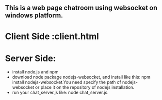 
## This is a web page chatroom using websocket on windows platform.
# Client Side :client.html
# Server Side:
   - install node.js and npm
   - download node package nodejs-websocket, and install like this: npm install nodejs-websocket.You need specify the path of nodejs-websocket or place it on the repository of nodejs installation.
   - run your chat_server.js like: node chat_server.js.
